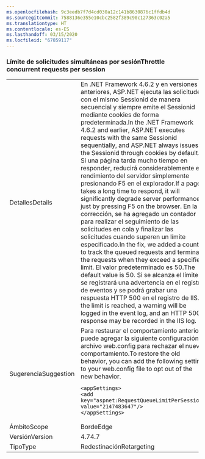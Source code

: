 ```yaml
---
ms.openlocfilehash: 9c3eedb7f7d4cd030a12c141b8630876c1ffdb4d
ms.sourcegitcommit: 7588136e355e10cbc2582f389c90c127363c02a5
ms.translationtype: HT
ms.contentlocale: es-ES
ms.lasthandoff: 03/15/2020
ms.locfileid: "67859117"
---
```

### <a name="throttle-concurrent-requests-per-session"></a><span data-ttu-id="ffa85-101">Límite de solicitudes simultáneas por sesión</span><span class="sxs-lookup"><span data-stu-id="ffa85-101">Throttle concurrent requests per session</span></span>

|   |   |
|---|---|
|<span data-ttu-id="ffa85-102">Detalles</span><span class="sxs-lookup"><span data-stu-id="ffa85-102">Details</span></span>|<span data-ttu-id="ffa85-103">En .NET Framework 4.6.2 y en versiones anteriores, ASP.NET ejecuta las solicitudes con el mismo Sessionid de manera secuencial y siempre emite el Sessionid mediante cookies de forma predeterminada.</span><span class="sxs-lookup"><span data-stu-id="ffa85-103">In the .NET Framework 4.6.2 and earlier, ASP.NET executes requests with the same Sessionid sequentially, and ASP.NET always issues the Sessionid through cookies by default.</span></span> <span data-ttu-id="ffa85-104">Si una página tarda mucho tiempo en responder, reducirá considerablemente el rendimiento del servidor simplemente presionando F5 en el explorador.</span><span class="sxs-lookup"><span data-stu-id="ffa85-104">If a page takes a long time to respond, it will significantly degrade server performance just by pressing F5 on the browser.</span></span> <span data-ttu-id="ffa85-105">En la corrección, se ha agregado un contador para realizar el seguimiento de las solicitudes en cola y finalizar las solicitudes cuando superen un límite especificado.</span><span class="sxs-lookup"><span data-stu-id="ffa85-105">In the fix, we added a counter to track the queued requests and terminate the requests when they exceed a specified limit.</span></span> <span data-ttu-id="ffa85-106">El valor predeterminado es 50.</span><span class="sxs-lookup"><span data-stu-id="ffa85-106">The default value is 50.</span></span> <span data-ttu-id="ffa85-107">Si se alcanza el límite, se registrará una advertencia en el registro de eventos y se podrá grabar una respuesta HTTP 500 en el registro de IIS.</span><span class="sxs-lookup"><span data-stu-id="ffa85-107">If the limit is reached, a warning will be logged in the event log, and an HTTP 500 response may be recorded in the IIS log.</span></span>|
|<span data-ttu-id="ffa85-108">Sugerencia</span><span class="sxs-lookup"><span data-stu-id="ffa85-108">Suggestion</span></span>|<span data-ttu-id="ffa85-109">Para restaurar el comportamiento anterior, puede agregar la siguiente configuración al archivo web.config para rechazar el nuevo comportamiento.</span><span class="sxs-lookup"><span data-stu-id="ffa85-109">To restore the old behavior, you can add the following setting to your web.config file to opt out of the new behavior.</span></span><pre><code class="lang-xml">&lt;appSettings&gt;&#13;&#10;&lt;add key=&quot;aspnet:RequestQueueLimitPerSession&quot; value=&quot;2147483647&quot;/&gt;&#13;&#10;&lt;/appSettings&gt;&#13;&#10;</code></pre>|
|<span data-ttu-id="ffa85-110">Ámbito</span><span class="sxs-lookup"><span data-stu-id="ffa85-110">Scope</span></span>|<span data-ttu-id="ffa85-111">Borde</span><span class="sxs-lookup"><span data-stu-id="ffa85-111">Edge</span></span>|
|<span data-ttu-id="ffa85-112">Versión</span><span class="sxs-lookup"><span data-stu-id="ffa85-112">Version</span></span>|<span data-ttu-id="ffa85-113">4.7</span><span class="sxs-lookup"><span data-stu-id="ffa85-113">4.7</span></span>|
|<span data-ttu-id="ffa85-114">Tipo</span><span class="sxs-lookup"><span data-stu-id="ffa85-114">Type</span></span>|<span data-ttu-id="ffa85-115">Redestinación</span><span class="sxs-lookup"><span data-stu-id="ffa85-115">Retargeting</span></span>|
